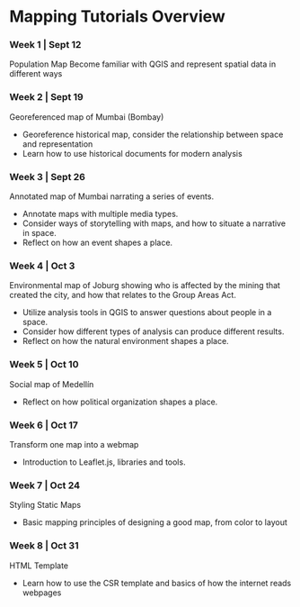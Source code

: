# Mapping Tutorials Overview

### Week 1 | Sept 12
Population Map
Become familiar with QGIS and represent spatial data in different ways


### Week 2 | Sept 19
Georeferenced map of Mumbai (Bombay)
* Georeference historical map, consider the relationship between space and representation
* Learn how to use historical documents for modern analysis


### Week 3 | Sept 26
Annotated map of Mumbai narrating a series of events. 
* Annotate maps with multiple media types. 
* Consider ways of storytelling with maps, and how to situate a narrative in space.
* Reflect on how an event shapes a place.


### Week 4 | Oct 3
Environmental map of Joburg showing who is affected by the mining that created the city, and how that relates to the Group Areas Act.
* Utilize analysis tools in QGIS to answer questions about people in a space. 
* Consider how different types of analysis can produce different results.
* Reflect on how the natural environment shapes a place.


### Week 5 | Oct 10
Social map of Medellín 
* Reflect on how political organization shapes a place.


### Week 6 | Oct 17
Transform one map into a webmap
* Introduction to Leaflet.js, libraries and tools. 


### Week 7 | Oct 24
Styling Static Maps
* Basic mapping principles of designing a good map, from color to layout


### Week 8 | Oct 31
HTML Template
* Learn how to use the CSR template and basics of how the internet reads webpages

